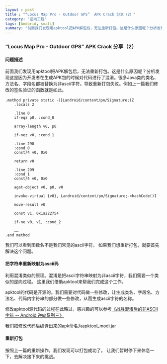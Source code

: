 ```yaml
---
layout : post
title : "“Locus Map Pro - Outdoor GPS”  APK Crack 分享（2）"
category: "逆向工程"
tags: [Andorid, smali]
summary: "前面我们发现用apktool把APK解包后，无法重新打包。这是什么原因呢？分析发现这是因为开发者在生成APK包的时候对代码进行了混淆。很多Java类的类名、方法名、字段名都被替换为非ascii字符。导致重新打包失败。例如上一篇我们修改的签名验证的函数就是如此。"
---
```


### “Locus Map Pro - Outdoor GPS”  APK Crack 分享（2）
#### 问题描述
前面我们发现用apktool把APK解包后，无法重新打包。这是什么原因呢？分析发现这是因为开发者在生成APK包的时候对代码进行了混淆。很多Java类的类名、方法名、字段名都被替换为非ascii字符。导致重新打包失败。例如上一篇我们修改的签名验证的函数就是如此。

``` smali
.method private static ･([Landroid/content/pm/Signature;)Z
    .locals 2

    .line 0
    if-eqz p0, :cond_0

    array-length v0, p0

    if-nez v0, :cond_1

    .line 298
    :cond_0
    const/4 v0, 0x0

    return v0

    .line 299
    :cond_1
    const/4 v0, 0x0

    aget-object v0, p0, v0

    invoke-virtual {v0}, Landroid/content/pm/Signature;->hashCode()I

    move-result v0

    const v1, 0x1a222754

    if-ne v0, v1, :cond_2

    ……
.end method
```

我们可以看到函数名不是我们常见的ascii字符。
如果我们想重新打包，就要首先解决这个问题。

#### 把字符串重新映射为ascii码
利用混淆类似的原理。混淆是把ascii字符串映射为非ascii字符，我们需要一个类似的逆向过程。
这里我们借助apktool来帮我们完成这个工作。

apktool的代码是开源的。我们需要对代码做一些修改，让生成类名、字段名、方法名、代码内字符串的部分做一些修改，从而生成ascii字符的名称。

修改apktool源代码的过程在此略过，感兴趣的可以参考[《战胜混淆后的非ASCII字符 -- Android 逆向系列三》](http://eriklu.github.io/%E9%80%86%E5%90%91%E5%B7%A5%E7%A8%8B/%E6%88%98%E8%83%9C%E6%B7%B7%E6%B7%86%E5%90%8E%E7%9A%84%E9%9D%9EASCII%E5%AD%97%E7%AC%A6%20--%20Android%20%E9%80%86%E5%90%91%E7%B3%BB%E5%88%97%E4%B8%89.html)

我们把修改代码后编译出来的apk命名为apktool_modi.jar

#### 重新打包
按照上一篇的重新操作，我们发现可以打包成功了。
让我们暂时停下来休息一下，去解决接下来的挑战。